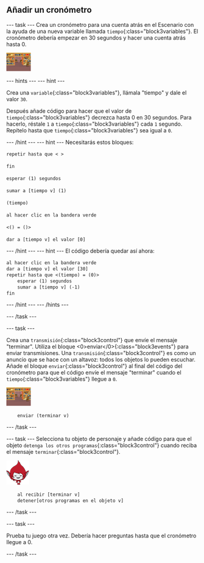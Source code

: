 ## Añadir un cronómetro

\--- task \--- Crea un cronómetro para una cuenta atrás en el Escenario con la ayuda de una nueva variable llamada `tiempo`{:class="block3variables"}. El cronómetro debería empezar en 30 segundos y hacer una cuenta atrás hasta 0.

![Objeto de escenario](images/stage-sprite.png)

\--- hints \--- \--- hint \---

Crea una `variable`{:class="block3variables"}, llámala "tiempo" y dale el valor `30`.

Después añade código para hacer que el valor de `tiempo`{:class="block3variables"} decrezca hasta 0 en 30 segundos. Para hacerlo, réstale `1` a `tiempo`{:class="block3variables"} cada `1` segundo. Repítelo hasta que `tiempo`{:class="block3variables"} sea igual a `0`.

\--- /hint \--- \--- hint \--- Necesitarás estos bloques:

```blocks3
repetir hasta que < >

fin

esperar (1) segundos

sumar a [tiempo v] (1)

(tiempo)

al hacer clic en la bandera verde

<() = ()>

dar a [tiempo v] el valor [0]
```

\--- /hint \--- \--- hint \--- El código debería quedar así ahora:

```blocks3
al hacer clic en la bandera verde
dar a [tiempo v] el valor [30]
repetir hasta que <(tiempo) = (0)>
    esperar (1) segundos
    sumar a [tiempo v] (-1)
fin
```

\--- /hint \--- \--- /hints \---

\--- /task \---

\--- task \---

Crea una `transmisión`{:class="block3control"} que envíe el mensaje "terminar". Utiliza el bloque <0>enviar</0>{:class="block3events"} para enviar transmisiones. Una `transmisión`{:class="block3control"} es como un anuncio que se hace con un altavoz: todos los objetos lo pueden escuchar. Añade el bloque `enviar`{:class="block3control"} al final del código del cronómetro para que el código envíe el mensaje "terminar" cuando el `tiempo`{:class="block3variables"} llegue a `0`.

![Objeto de escenario](images/stage-sprite.png)

```blocks3
    enviar (terminar v)
```

\--- /task \---

\--- task \--- Selecciona tu objeto de personaje y añade código para que el objeto `detenga los otros programas`{:class="block3control"} cuando reciba el mensaje `terminar`{:class="block3control"}.

![Objeto de Giga](images/giga-sprite.png)

```blocks3
    al recibir [terminar v]
    detener[otros programas en el objeto v]
```

\--- /task \---

\--- task \---

Prueba tu juego otra vez. Debería hacer preguntas hasta que el cronómetro llegue a 0.

\--- /task \---